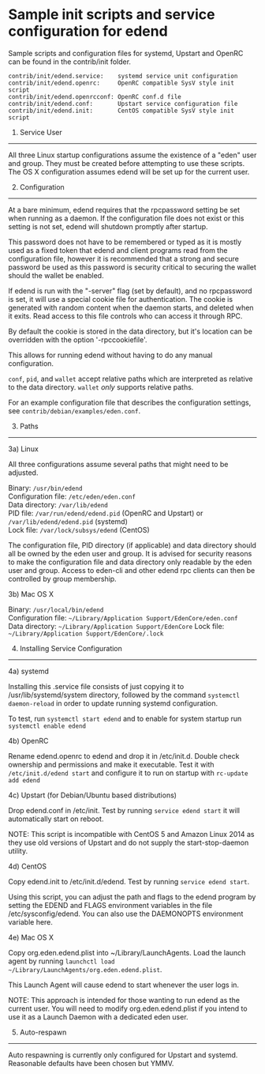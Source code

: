 Sample init scripts and service configuration for edend
==========================================================

Sample scripts and configuration files for systemd, Upstart and OpenRC
can be found in the contrib/init folder.

    contrib/init/edend.service:    systemd service unit configuration
    contrib/init/edend.openrc:     OpenRC compatible SysV style init script
    contrib/init/edend.openrcconf: OpenRC conf.d file
    contrib/init/edend.conf:       Upstart service configuration file
    contrib/init/edend.init:       CentOS compatible SysV style init script

1. Service User
---------------------------------

All three Linux startup configurations assume the existence of a "eden" user
and group.  They must be created before attempting to use these scripts.
The OS X configuration assumes edend will be set up for the current user.

2. Configuration
---------------------------------

At a bare minimum, edend requires that the rpcpassword setting be set
when running as a daemon.  If the configuration file does not exist or this
setting is not set, edend will shutdown promptly after startup.

This password does not have to be remembered or typed as it is mostly used
as a fixed token that edend and client programs read from the configuration
file, however it is recommended that a strong and secure password be used
as this password is security critical to securing the wallet should the
wallet be enabled.

If edend is run with the "-server" flag (set by default), and no rpcpassword is set,
it will use a special cookie file for authentication. The cookie is generated with random
content when the daemon starts, and deleted when it exits. Read access to this file
controls who can access it through RPC.

By default the cookie is stored in the data directory, but it's location can be overridden
with the option '-rpccookiefile'.

This allows for running edend without having to do any manual configuration.

`conf`, `pid`, and `wallet` accept relative paths which are interpreted as
relative to the data directory. `wallet` *only* supports relative paths.

For an example configuration file that describes the configuration settings,
see `contrib/debian/examples/eden.conf`.

3. Paths
---------------------------------

3a) Linux

All three configurations assume several paths that might need to be adjusted.

Binary:              `/usr/bin/edend`  
Configuration file:  `/etc/eden/eden.conf`  
Data directory:      `/var/lib/edend`  
PID file:            `/var/run/edend/edend.pid` (OpenRC and Upstart) or `/var/lib/edend/edend.pid` (systemd)  
Lock file:           `/var/lock/subsys/edend` (CentOS)  

The configuration file, PID directory (if applicable) and data directory
should all be owned by the eden user and group.  It is advised for security
reasons to make the configuration file and data directory only readable by the
eden user and group.  Access to eden-cli and other edend rpc clients
can then be controlled by group membership.

3b) Mac OS X

Binary:              `/usr/local/bin/edend`  
Configuration file:  `~/Library/Application Support/EdenCore/eden.conf`  
Data directory:      `~/Library/Application Support/EdenCore`
Lock file:           `~/Library/Application Support/EdenCore/.lock`

4. Installing Service Configuration
-----------------------------------

4a) systemd

Installing this .service file consists of just copying it to
/usr/lib/systemd/system directory, followed by the command
`systemctl daemon-reload` in order to update running systemd configuration.

To test, run `systemctl start edend` and to enable for system startup run
`systemctl enable edend`

4b) OpenRC

Rename edend.openrc to edend and drop it in /etc/init.d.  Double
check ownership and permissions and make it executable.  Test it with
`/etc/init.d/edend start` and configure it to run on startup with
`rc-update add edend`

4c) Upstart (for Debian/Ubuntu based distributions)

Drop edend.conf in /etc/init.  Test by running `service edend start`
it will automatically start on reboot.

NOTE: This script is incompatible with CentOS 5 and Amazon Linux 2014 as they
use old versions of Upstart and do not supply the start-stop-daemon utility.

4d) CentOS

Copy edend.init to /etc/init.d/edend. Test by running `service edend start`.

Using this script, you can adjust the path and flags to the edend program by
setting the EDEND and FLAGS environment variables in the file
/etc/sysconfig/edend. You can also use the DAEMONOPTS environment variable here.

4e) Mac OS X

Copy org.eden.edend.plist into ~/Library/LaunchAgents. Load the launch agent by
running `launchctl load ~/Library/LaunchAgents/org.eden.edend.plist`.

This Launch Agent will cause edend to start whenever the user logs in.

NOTE: This approach is intended for those wanting to run edend as the current user.
You will need to modify org.eden.edend.plist if you intend to use it as a
Launch Daemon with a dedicated eden user.

5. Auto-respawn
-----------------------------------

Auto respawning is currently only configured for Upstart and systemd.
Reasonable defaults have been chosen but YMMV.

